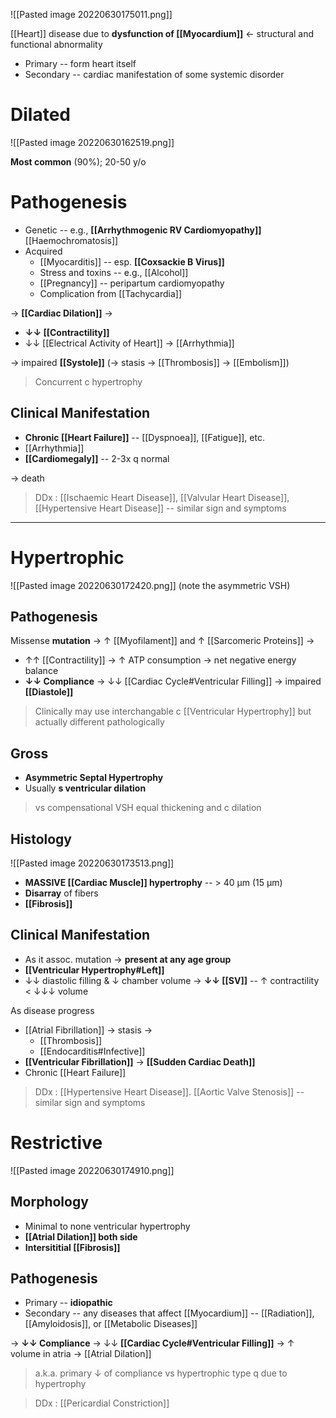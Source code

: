 ![[Pasted image 20220630175011.png]]

[[Heart]] disease due to **dysfunction of [[Myocardium]]** ← structural and functional abnormality
- Primary -- form heart itself
- Secondary -- cardiac manifestation of some systemic disorder

# Dilated

![[Pasted image 20220630162519.png]]

**Most common** (90%); 20-50 y/o 

# Pathogenesis
- Genetic -- e.g., **[[Arrhythmogenic RV Cardiomyopathy]]** [[Haemochromatosis]]
- Acquired
	- [[Myocarditis]] -- esp. **[[Coxsackie B Virus]]**
	- Stress and toxins -- e.g., [[Alcohol]]
	- [[Pregnancy]] -- peripartum cardiomyopathy
	- Complication from [[Tachycardia]]

→ **[[Cardiac Dilation]]** → 
- **↓↓ [[Contractility]]**
- ↓↓ [[Electrical Activity of Heart]] → [[Arrhythmia]]

→ impaired **[[Systole]]** (→ stasis → [[Thrombosis]] → [[Embolism]])

> Concurrent c hypertrophy

## Clinical Manifestation
- **Chronic [[Heart Failure]]** -- [[Dyspnoea]], [[Fatigue]], etc.
- [[Arrhythmia]]
- **[[Cardiomegaly]]** -- 2-3x q normal

→ death

> DDx : [[Ischaemic Heart Disease]], [[Valvular Heart Disease]], [[Hypertensive Heart Disease]] -- similar sign and symptoms

---

# Hypertrophic

![[Pasted image 20220630172420.png]]
(note the asymmetric VSH)

## Pathogenesis
Missense **mutation** → ↑ [[Myofilament]] and ↑ [[Sarcomeric Proteins]] →
- ↑↑ [[Contractility]] → ↑ ATP consumption → net negative energy balance
- **↓↓ Compliance** → ↓↓ [[Cardiac Cycle#Ventricular Filling]] → impaired **[[Diastole]]**

> Clinically may use interchangable c [[Ventricular Hypertrophy]] but actually different pathologically 


## Gross
- **Asymmetric Septal Hypertrophy**
- Usually **s ventricular dilation**

> vs compensational VSH equal thickening and c dilation

## Histology

![[Pasted image 20220630173513.png]]

- **MASSIVE [[Cardiac Muscle]] hypertrophy** -- > 40 μm (15 μm)
- **Disarray** of fibers
- **[[Fibrosis]]**

## Clinical Manifestation
- As it assoc. mutation → **present at any age group**
- **[[Ventricular Hypertrophy#Left]]**
- ↓↓ diastolic filling & ↓ chamber volume → **↓↓ [[SV]]** -- ↑ contractility < ↓↓↓ volume  

As disease progress
- [[Atrial Fibrillation]] → stasis →
	- [[Thrombosis]]
	- [[Endocarditis#Infective]]
- **[[Ventricular Fibrillation]]** → **[[Sudden Cardiac Death]]**
- Chronic [[Heart Failure]]

> DDx : [[Hypertensive Heart Disease]]. [[Aortic Valve Stenosis]] -- similar sign and symptoms

# Restrictive

![[Pasted image 20220630174910.png]]

## Morphology
- Minimal to none ventricular hypertrophy
- **[[Atrial Dilation]] both side**
- **Intersititial [[Fibrosis]]**

## Pathogenesis
- Primary -- **idiopathic**
- Secondary -- any diseases that affect [[Myocardium]] -- [[Radiation]], [[Amyloidosis]], or [[Metabolic Diseases]]

→ **↓↓ Compliance** → ↓↓ **[[Cardiac Cycle#Ventricular Filling]]** → ↑ volume in atria → [[Atrial Dilation]]

> a.k.a. primary ↓ of compliance vs hypertrophic type q due to hypertrophy

> DDx : [[Pericardial Constriction]]
